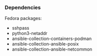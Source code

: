 ### Dependencies
Fedora packages:
- sshpass
- python3-netaddr
- ansible-collection-containers-podman
- ansible-collection-ansible-posix
- ansible-collection-ansible-netcommon
